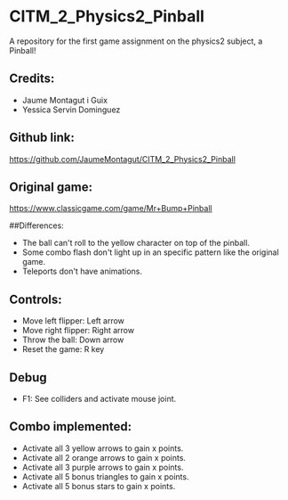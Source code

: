 # CITM_2_Physics2_Pinball
A repository for the first game assignment on the physics2 subject, a Pinball!

## Credits:
- Jaume Montagut i Guix
- Yessica Servin Dominguez

## Github link:
https://github.com/JaumeMontagut/CITM_2_Physics2_Pinball

## Original game:
https://www.classicgame.com/game/Mr+Bump+Pinball

##Differences:
- The ball can't roll to the yellow character on top of the pinball.
- Some combo flash don't light up in an specific pattern like the original game.
- Teleports don't have animations. 

## Controls:
- Move left flipper: Left arrow
- Move right flipper: Right arrow
- Throw the ball: Down arrow
- Reset the game: R key

## Debug
- F1: See colliders and activate mouse joint.

## Combo implemented:
- Activate all 3 yellow arrows to gain x points.
- Activate all 2 orange arrows to gain x points.
- Activate all 3 purple arrows to gain x points.
- Activate all 5 bonus triangles to gain x points.
- Activate all 5 bonus stars to gain x points.